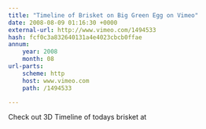 ```yaml
---
title: "Timeline of Brisket on Big Green Egg on Vimeo"
date: 2008-08-09 01:16:30 +0000
external-url: http://www.vimeo.com/1494533
hash: fcf0c3a832640131a4e4023cbcb0ffae
annum:
    year: 2008
    month: 08
url-parts:
    scheme: http
    host: www.vimeo.com
    path: /1494533

---
```


Check out 3D Timeline of todays brisket at 
